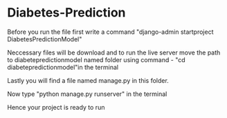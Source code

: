 # Diabetes-Prediction
Before you run the file first write a command "django-admin startproject DiabetesPredictionModel"

Neccessary files will be download and to run the live server move the path to diabetepredictionmodel named folder using command - "cd diabetepredictionmodel"in the terminal

Lastly you will find a file named manage.py in this folder.

Now type "python manage.py runserver" in the terminal

Hence your project is ready to run
